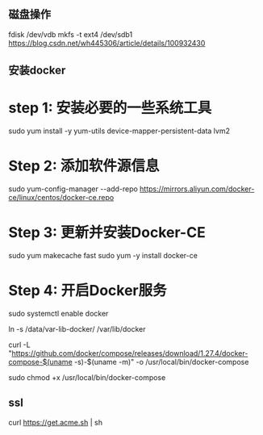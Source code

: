 
## 磁盘操作

fdisk /dev/vdb
mkfs -t ext4 /dev/sdb1 
https://blog.csdn.net/wh445306/article/details/100932430

## 安装docker
# step 1: 安装必要的一些系统工具
sudo yum install -y yum-utils device-mapper-persistent-data lvm2
# Step 2: 添加软件源信息
sudo yum-config-manager --add-repo https://mirrors.aliyun.com/docker-ce/linux/centos/docker-ce.repo
# Step 3: 更新并安装Docker-CE
sudo yum makecache fast
sudo yum -y install docker-ce
# Step 4: 开启Docker服务
sudo systemctl enable docker

ln -s /data/var-lib-docker/ /var/lib/docker

curl -L "https://github.com/docker/compose/releases/download/1.27.4/docker-compose-$(uname -s)-$(uname -m)" -o /usr/local/bin/docker-compose

sudo chmod +x /usr/local/bin/docker-compose

## ssl
curl https://get.acme.sh | sh

